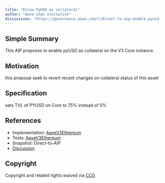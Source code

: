 ```yaml
---
title: "Allow PyUSD as collateral"
author: "Aave-chan Initiative"
discussions: "https://governance.aave.com/t/direct-to-aip-enable-pyusd-as-collateral-on-aave-v2-core-instance/23235"
---
```


## Simple Summary

This AIP proposes to enable pyUSD as collateral on the V3 Core instance.

## Motivation

this proposal seek to revert recent changes on collateral status of this asset

## Specification

sets TVL of PYUSD on Core to 75% instead of 0%

## References

- Implementation: [AaveV3Ethereum](https://github.com/bgd-labs/aave-proposals-v3/blob/main/src/20251009_AaveV3Ethereum_AllowPyUSDAsCollateral/AaveV3Ethereum_AllowPyUSDAsCollateral_20251009.sol)
- Tests: [AaveV3Ethereum](https://github.com/bgd-labs/aave-proposals-v3/blob/main/src/20251009_AaveV3Ethereum_AllowPyUSDAsCollateral/AaveV3Ethereum_AllowPyUSDAsCollateral_20251009.t.sol)
- Snapshot: Direct-to-AIP
- [Discussion](https://governance.aave.com/t/direct-to-aip-enable-pyusd-as-collateral-on-aave-v2-core-instance/23235)

## Copyright

Copyright and related rights waived via [CC0](https://creativecommons.org/publicdomain/zero/1.0/).
